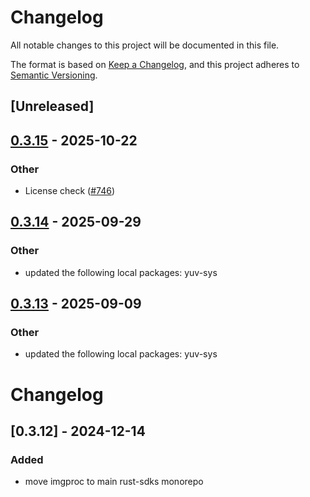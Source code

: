 # Changelog

All notable changes to this project will be documented in this file.

The format is based on [Keep a Changelog](https://keepachangelog.com/en/1.0.0/),
and this project adheres to [Semantic Versioning](https://semver.org/spec/v2.0.0.html).

## [Unreleased]

## [0.3.15](https://github.com/livekit/rust-sdks/compare/rust-sdks/imgproc@0.3.14...rust-sdks/imgproc@0.3.15) - 2025-10-22

### Other

- License check ([#746](https://github.com/livekit/rust-sdks/pull/746))

## [0.3.14](https://github.com/livekit/rust-sdks/compare/rust-sdks/imgproc@0.3.13...rust-sdks/imgproc@0.3.14) - 2025-09-29

### Other

- updated the following local packages: yuv-sys

## [0.3.13](https://github.com/livekit/rust-sdks/compare/rust-sdks/imgproc@0.3.12...rust-sdks/imgproc@0.3.13) - 2025-09-09

### Other

- updated the following local packages: yuv-sys
# Changelog

## [0.3.12] - 2024-12-14

### Added

- move imgproc to main rust-sdks monorepo
